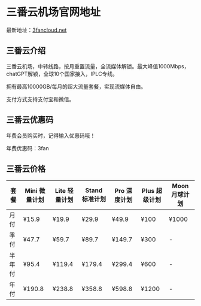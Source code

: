 # 三番云机场官网地址

最新地址：[3fancloud.net](https://3fancloud.net/#/register?code=XLLQ6nmG)

## 三番云介绍

三番云机场，中转线路，按月重置流量，全流媒体解锁。最大峰值1000Mbps，chatGPT解锁，全球10个国家接入，IPLC专线。

拥有最高10000GB/每月的超大流量套餐，实现流媒体自由。

支付方式支持支付宝和微信。

## 三番云优惠码

年费会员购买时，记得输入优惠码哦！

年费优惠码：3fan

## 三番云价格

|套餐|Mini 微量计划|Lite 轻量计划|Stand 标准计划|Pro 深度计划|Plus 超级计划|Moon 月球计划|
|----|----|----|----|----|----|----|
|月付|¥15.9|¥19.9|¥29.9|¥49.9|¥100|¥1000|
|季付|¥47.7|¥59.7|¥89.7|¥149.7|¥300|-|
|半年付|¥95.4|¥119.4|¥179.4|¥299.4|¥600|-|
|年付|¥190.8|¥238.8|¥358.8|¥598.8|¥1200|-|
